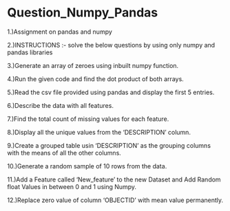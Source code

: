 # Question_Numpy_Pandas
1.)Assignment on pandas and numpy

2.)INSTRUCTIONS :- solve the below questions by using only numpy and pandas libraries

3.)Generate an array of zeroes using inbuilt numpy function.

4.)Run the given code and find the dot product of both arrays.

5.)Read the csv file provided using pandas and display the first 5 entries.

6.)Describe the data with all features.

7.)Find the total count of missing values for each feature.

8.)Display all the unique values from the ‘DESCRIPTION’ column.

9.)Create a grouped table usin ‘DESCRIPTION’ as the grouping columns with the means of all the other columns.

10.)Generate a random sample of 10 rows from the data.

11.)Add a Feature called ‘New_feature’ to the new Dataset and Add Random float Values in between 0 and 1 using Numpy.

12.)Replace zero value of column ‘OBJECTID’ with mean value permanently.
